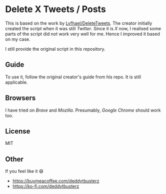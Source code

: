# Delete X Tweets / Posts
This is based on the work by [Lyfhael/DeleteTweets](https://github.com/Lyfhael/DeleteTweets). The creator initially created the script when it was still _Twitter_. Since it is _X_ now, I realised some parts of the script did not work very well for me. Hence I improved it based on my case.

I still provide the original script in this repository.

## Guide
To use it, follow the original creator's guide from his repo. It is still applicable.

## Browsers
I have tried on _Brave_ and _Mozilla_. Presumably, _Google Chrome_ should work too.

## License
MIT

## Other
If you feel like it :smile:
- https://buymeacoffee.com/deddytbusterz
- https://ko-fi.com/deddytbusterz
